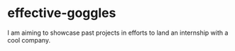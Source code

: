 # effective-goggles
I am aiming to showcase past projects in efforts to land an internship with a cool company.
